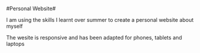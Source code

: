 #Personal Website#

I am using the skills I learnt over summer to create a personal website about myself

The wesite is responsive and has been adapted for phones, tablets and laptops
